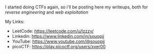 I started doing CTFs again, so i'll be posting here my writeups, both for _reverse engineering_ and _web exploitation_

My Links:
- LeetCode: https://leetcode.com/u/Izzzy/
- Linkedin:  https://www.linkedin.com/in/souopjj
- YouTube: https://www.youtube.com/@souopjj
- picoCTF: https://play.picoctf.org/users/xxer00
